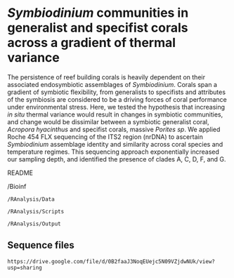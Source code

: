 # _Symbiodinium_ communities in generalist and specifist corals across a gradient of thermal variance

The persistence of reef building corals is heavily dependent on their associated endosymbiotic assemblages of _Symbiodinium_. Corals span a gradient of symbiotic flexibility, from generalists to specifists and attributes of the symbiosis are considered to be a driving forces of coral performance under environmental stress. Here, we tested the hypothesis that increasing _in situ_ thermal variance would result in changes in symbiotic communities, and change would be dissimilar between a symbiotic generalist coral, _Acropora hyacinthus_ and specifist corals, massive _Porites sp_. We applied Roche 454 FLX sequencing of the ITS2 region (nrDNA) to ascertain _Symbiodinium_ assemblage identity and similarity across coral species and temperature regimes. This sequencing approach exponentially increased our sampling depth, and identified the presence of clades A, C, D, F, and G. 

README

/Bioinf  

```/RAnalysis/Data```

```/RAnalysis/Scripts```

```/RAnalysis/Output```

## Sequence files

```https://drive.google.com/file/d/0B2faaJ3NoqEUejc5N09VZjdwNUk/view?usp=sharing```
